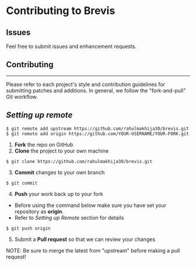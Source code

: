 Contributing to Brevis
=========================================

Issues
------

Feel free to submit issues and enhancement requests.


## Contributing
------------

Please refer to each project's style and contribution guidelines for submitting patches and additions. In general, we follow the "fork-and-pull" Git workflow.

## _**Setting up remote**_
 ```git
 $ git remote add upstream https://github.com/rahulmakhija30/brevis.git
 $ git remote add origin https://github.com/YOUR-USERNAME/YOUR-FORK.git
```

 1. **Fork** the repo on GitHub
 2. **Clone** the project to your own machine
 ```git
 $ git clone https://github.com/rahulmakhija30/brevis.git 
```

 3. **Commit** changes to your own branch
 ```git
 $ git commit 
```

 4. **Push** your work back up to your fork
  - Before using the command below make sure you have set your repository as **origin**.
  - Refer to _Setting up Remote_ section for details
  ```git
 $ git push origin 
```
 5. Submit a **Pull request** so that we can review your changes

NOTE: Be sure to merge the latest from "upstream" before making a pull request!